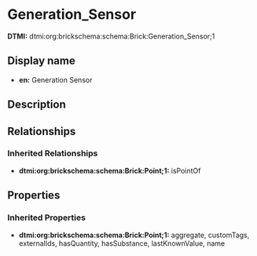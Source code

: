# Generation_Sensor
**DTMI:** dtmi:org:brickschema:schema:Brick:Generation_Sensor;1
## Display name
- **en:** Generation Sensor
## Description
## Relationships
### Inherited Relationships
* **dtmi:org:brickschema:schema:Brick:Point;1:** isPointOf
## Properties
### Inherited Properties
* **dtmi:org:brickschema:schema:Brick:Point;1:** aggregate, customTags, externalIds, hasQuantity, hasSubstance, lastKnownValue, name
